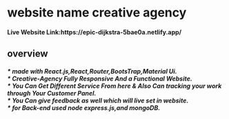 <h1>website name creative agency</h1>
<h4>Live Website Link:https://epic-dijkstra-5bae0a.netlify.app/ </h4>

<h2>overview</h2>
<h5>
* made with React.js,React,Router,BootsTrap,Material Ui. <br/>
* Creative-Agency Fully Responsive And a Functional Website.  <br/>
* You Can Get Different Service From here & Also Can tracking your work through Your Customer Panel.  <br/>
* You Can give feedback as well which will live set in website.  <br/>
* for Back-end used node express.js,and mongoDB.  <br/>
  
</h5>
